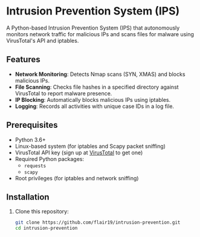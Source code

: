 # Intrusion Prevention System (IPS)

A Python-based Intrusion Prevention System (IPS) that autonomously monitors network traffic for malicious IPs and scans files for malware using VirusTotal's API and iptables.

## Features
- **Network Monitoring**: Detects Nmap scans (SYN, XMAS) and blocks malicious IPs.
- **File Scanning**: Checks file hashes in a specified directory against VirusTotal to report malware presence.
- **IP Blocking**: Automatically blocks malicious IPs using iptables.
- **Logging**: Records all activities with unique case IDs in a log file.

## Prerequisites
- Python 3.6+
- Linux-based system (for iptables and Scapy packet sniffing)
- VirusTotal API key (sign up at [VirusTotal](https://www.virustotal.com/) to get one)
- Required Python packages:
  - `requests`
  - `scapy`
- Root privileges (for iptables and network sniffing)

## Installation
1. Clone this repository:
   ```bash
   git clone https://github.com/flair19/intrusion-prevention.git
   cd intrusion-prevention
                                           
